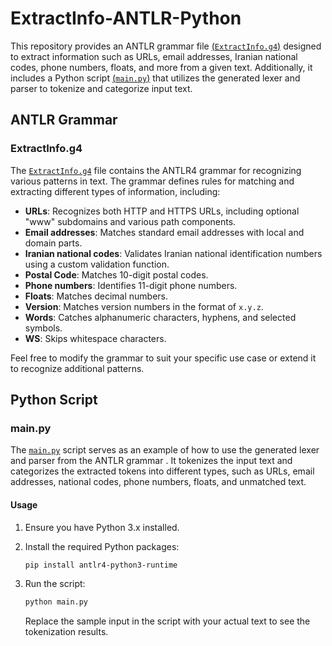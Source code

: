 # ExtractInfo-ANTLR-Python

This repository provides an ANTLR grammar file [(`ExtractInfo.g4`)](gen/ExtractInfo.g4) designed to extract
information such as URLs,
email addresses, Iranian national codes, phone numbers, floats, and more from a given text. Additionally, it includes a
Python script [(`main.py`)](main.py) that utilizes the generated lexer and parser to tokenize and categorize input text.

## ANTLR Grammar

### ExtractInfo.g4

The [`ExtractInfo.g4`](gen/ExtractInfo.g4) file contains the ANTLR4 grammar for recognizing various patterns in text.
The grammar defines
rules for matching and extracting different types of information, including:

- **URLs**: Recognizes both HTTP and HTTPS URLs, including optional "www" subdomains and various path components.
- **Email addresses**: Matches standard email addresses with local and domain parts.
- **Iranian national codes**: Validates Iranian national identification numbers using a custom validation function.
- **Postal Code**: Matches 10-digit postal codes.
- **Phone numbers**: Identifies 11-digit phone numbers.
- **Floats**: Matches decimal numbers.
- **Version**: Matches version numbers in the format of `x.y.z`.
- **Words**: Catches alphanumeric characters, hyphens, and selected symbols.
- **WS**: Skips whitespace characters.

Feel free to modify the grammar to suit your specific use case or extend it to recognize additional patterns.

## Python Script

### main.py

The [`main.py`](main.py) script serves as an example of how to use the generated lexer and parser from the ANTLR grammar
. It
tokenizes the input text and categorizes the extracted tokens into different types, such as URLs, email addresses,
national codes, phone numbers, floats, and unmatched text.

#### Usage

1. Ensure you have Python 3.x installed.

2. Install the required Python packages:

   ```bash
   pip install antlr4-python3-runtime
   ```

3. Run the script:

   ```bash
   python main.py
   ```

   Replace the sample input in the script with your actual text to see the tokenization results.
